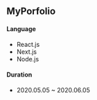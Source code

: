 ## MyPorfolio
#### Language
+ React.js
+ Next.js
+ Node.js

#### Duration
+ 2020.05.05 ~ 2020.06.05
